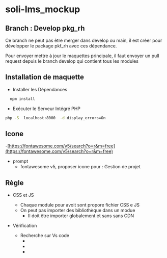 # soli-lms_mockup

## Branch : Develop pkg_rh

Ce branch ne peut pas être merger dans develop ou main, il est créer pour développer le package pkf_rh avec ces dépendance.

Pour envoyer mettre à jour le maquettes principale, il faut envoyer un pull request depuis le branch develop qui contient tous les modules

## Installation de maquette

- Installer les Dépendances
  
```bash
  npm install
```

- Exécuter le Serveur Intégré PHP
  
```bash
php -S  localhost:8000  -d display_errors=On
```


## Icone 

-[https://fontawesome.com/v5/search?o=r&m=free](https://fontawesome.com/v5/search?o=r&m=free)

- prompt 
  - fontawesome v5, proposer icone pour : Gestion de projet


## Règle 

- CSS et JS
  - Chaque module pour avoit sont propore fichier CSS e JS
  - On peut pas importer des bibliothèque dans un modue 
    - Il doit être importer globalement et sans sans CDN

- Vérification 
  - Recherche sur Vs code 
    - <link
    - <link rel
    - <script src

## Bug 

- Le sous-menu de module doit être active pendant la navigation dans un module

## Insertion des modules 

````bash
# Ajouter ModuleA en tant que sous-module
git submodule add https://github.com/soli-lms/pkg_rh_mockup.git modules/pkg_rh
git submodule add https://github.com/soli-lms/pkg_competences_mockup.git modules/pkg_competences
git submodule add https://github.com/soli-lms/pkg_creation_projets_mockup.git modules/pkg_creation_projets
git submodule add https://github.com/soli-lms/pkg_realisation_projets_mockup.git modules/pkg_realisation_projets
git submodule add https://github.com/soli-lms/pkg_validations_mockup.git modules/pkg_validations
git submodule add https://github.com/soli-lms/pkg_suivi_mockup.git modules/pkg_suivi
git submodule add https://github.com/soli-lms/pkg_autorisation_mockup.git modules/pkg_autorisation


````


## à Ajouter dans Lab_git 

Supprimer un sous module 

````bash
# Étape 1 : Supprimer l'entrée du sous-module dans le fichier .gitmodules
# Cela supprime les informations de configuration du sous-module.
git config -f .gitmodules --remove-section submodule.pkg_rh

# Étape 2 : Supprimer l'entrée dans la configuration Git
# Cela supprime toute référence restante au sous-module dans le fichier de configuration principal.
git config -f .git/config --remove-section submodule.pkg_rh

# Étape 3 : Supprimer le dossier du sous-module
# Cela supprime les fichiers du sous-module de votre répertoire de travail.
# J'ai supprimer le dossier manuellement
rm -rf pkg_rh

# Étape 4 : Supprimer les informations du sous-module dans l'index
# Cette commande supprime le sous-module de l'index, mais conserve le dossier de travail intact.
git rm --cached pkg_rh

# Étape 5 : Valider les modifications dans le dépôt
# Enfin, nous enregistrons les modifications pour confirmer la suppression du sous-module.
git commit -m "Suppression du sous-module pkg_rh"

````